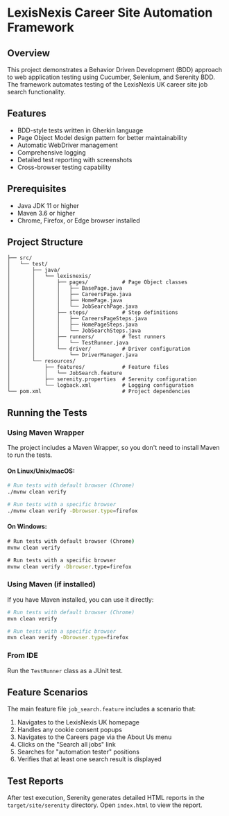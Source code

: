 # LexisNexis Career Site Automation Framework

## Overview
This project demonstrates a Behavior Driven Development (BDD) approach to web application testing using Cucumber, Selenium, and Serenity BDD. The framework automates testing of the LexisNexis UK career site job search functionality.

## Features
- BDD-style tests written in Gherkin language
- Page Object Model design pattern for better maintainability
- Automatic WebDriver management
- Comprehensive logging
- Detailed test reporting with screenshots
- Cross-browser testing capability

## Prerequisites
- Java JDK 11 or higher
- Maven 3.6 or higher
- Chrome, Firefox, or Edge browser installed

## Project Structure

```
├── src/
│   └── test/
│       ├── java/
│       │   └── lexisnexis/
│       │       ├── pages/           # Page Object classes
│       │       │   ├── BasePage.java
│       │       │   ├── CareersPage.java
│       │       │   ├── HomePage.java
│       │       │   └── JobSearchPage.java
│       │       ├── steps/           # Step definitions
│       │       │   ├── CareersPageSteps.java
│       │       │   ├── HomePageSteps.java
│       │       │   └── JobSearchSteps.java
│       │       ├── runners/         # Test runners
│       │       │   └── TestRunner.java
│       │       └── driver/          # Driver configuration
│       │           └── DriverManager.java
│       └── resources/
│           ├── features/            # Feature files
│           │   └── JobSearch.feature
│           ├── serenity.properties  # Serenity configuration
│           └── logback.xml          # Logging configuration
└── pom.xml                          # Project dependencies
```

## Running the Tests

### Using Maven Wrapper
The project includes a Maven Wrapper, so you don't need to install Maven to run the tests.

#### On Linux/Unix/macOS:
```bash
# Run tests with default browser (Chrome)
./mvnw clean verify

# Run tests with a specific browser
./mvnw clean verify -Dbrowser.type=firefox
```
#### On Windows:
```cmd
# Run tests with default browser (Chrome)
mvnw clean verify

# Run tests with a specific browser
mvnw clean verify -Dbrowser.type=firefox
```

### Using Maven (if installed)
If you have Maven installed, you can use it directly:
```bash
# Run tests with default browser (Chrome)
mvn clean verify

# Run tests with a specific browser
mvn clean verify -Dbrowser.type=firefox
```

### From IDE
Run the `TestRunner` class as a JUnit test.


## Feature Scenarios

The main feature file `job_search.feature` includes a scenario that:

1. Navigates to the LexisNexis UK homepage
2. Handles any cookie consent popups
3. Navigates to the Careers page via the About Us menu
4. Clicks on the "Search all jobs" link
5. Searches for "automation tester" positions
6. Verifies that at least one search result is displayed

## Test Reports

After test execution, Serenity generates detailed HTML reports in the `target/site/serenity` directory. Open `index.html` to view the report.





